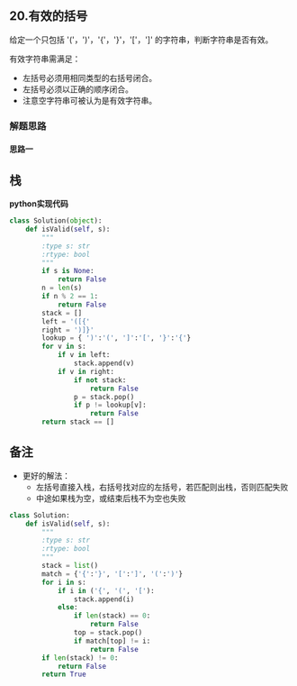 ## 20.有效的括号
给定一个只包括 '('，')'，'{'，'}'，'['，']' 的字符串，判断字符串是否有效。

有效字符串需满足：
- 左括号必须用相同类型的右括号闭合。
- 左括号必须以正确的顺序闭合。
- 注意空字符串可被认为是有效字符串。
### 解题思路
#### 思路一
**栈**
- 

**python实现代码**
```python
class Solution(object):
    def isValid(self, s):
        """
        :type s: str
        :rtype: bool
        """
        if s is None:
            return False
        n = len(s)
        if n % 2 == 1:
            return False
        stack = []
        left = '([{'
        right = ')]}'
        lookup = { ')':'(', ']':'[', '}':'{'}
        for v in s:
            if v in left:
                stack.append(v)
            if v in right:
                if not stack:
                    return False
                p = stack.pop()
                if p != lookup[v]:
                    return False
        return stack == []

```

## 备注
- 更好的解法：
   - 左括号直接入栈，右括号找对应的左括号，若匹配则出栈，否则匹配失败
   - 中途如果栈为空，或结束后栈不为空也失败
```python
class Solution:
    def isValid(self, s):
        """
        :type s: str
        :rtype: bool
        """
        stack = list()
        match = {'{':'}', '[':']', '(':')'}
        for i in s:
            if i in ('{', '(', '['):
                stack.append(i)
            else:
                if len(stack) == 0:
                    return False
                top = stack.pop()
                if match[top] != i:
                    return False
        if len(stack) != 0:
            return False
        return True

```

